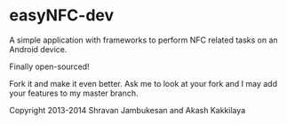 easyNFC-dev
===========

A simple application with frameworks to perform NFC related tasks on an Android device.

Finally open-sourced!

Fork it and make it even better. Ask me to look at your fork and I may add your features to my master branch. 

Copyright 2013-2014 Shravan Jambukesan and Akash Kakkilaya

